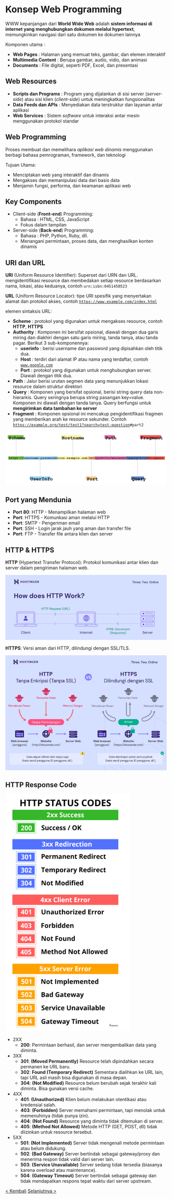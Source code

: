 # Konsep Web Programming

WWW kepanjangan dari **World Wide Web** adalah **sistem informasi di internet yang menghubungkan dokumen melalui hypertext**, memungkinkan navigasi dari satu dokumen ke dokumen lainnya

Komponen utama :
- **Web Pages**             : Halaman yang memuat teks, gambar, dan elemen interaktif
- **Multimedia Content**    : Berupa gambar, audio, vidio, dan animasi
- **Documents**             : File digital, seperti PDF, Excel, dan presentasi

## Web Resources

- **Scripts dan Programs**  : Program yang dijalankan di sisi server (_server-side_) atau sisi klien (_client-side_) untuk meningkatkan fungsionalitas
- **Data Feeds dan APIs**   : Menyediakan data terstruktur dan layanan antar aplikasi
- **Web Services**          : Sistem _software_ untuk interaksi antar mesin menggunakan protokol standar

## Web Programming

Proses membuat dan memelihara _aplikasi web dinamis_ menggunakan berbagi bahasa pemrograman, framework, dan teknologi

Tujuan Utama:

- Menciptakan web yang interaktif dan dinamis
- Mengakses dan memanipulasi data dari basis data
- Menjamin fungsi, performa, dan keamanan aplikasi web

## Key Components

- Client-side (**Front-end**) Programming:
  - Bahasa : HTML, CSS, JavaScript
  - Fokus dalam tampilan
- Server-side (**Back-end**) Programming:
  - Bahasa : PHP, Python, Ruby, dll.
  - Menangani permintaan, proses data, dan menghasilkan konten dinamis

## URI dan URL

**URI** (Uniform Resource Identifier): Superset dari URN dan URL. mengidentifikasi resource dan membedakan setiap resource berdasarkan nama, lokasi, atau keduanya, contoh <code>urn:isbn:0451450523</code>

**URL** (Uniform Resource Locator): tipe URI spesifik yang menyertakan alamat dan protokol akses, contoh <code>https://www.example.com/index.html</code>

elemen sintaksis URL:
- **Scheme** : protokol yang digunakan untuk mengakses resource, contoh **HTTP**, **HTTPS**
- **Authority** : Komponen ini bersifat opsional, diawali dengan dua garis miring dan diakhiri dengan satu garis miring, tanda tanya, atau tanda pagar. Berikut 3 sub-komponennya:
  - **userinfo** : berisi username dan password yang dipisahkan oleh titik dua.
  - **Host** : terdiri dari alamat IP atau nama yang terdaftar, contoh <code>www.google.com</code>
  - **Port** : protokol yang digunakan untuk menghubungkan server. Diawali dengan titik dua.
- **Path** : Jalur berisi urutan segmen data yang menunjukkan lokasi resource dalam struktur direktori
- **Query** : Komponen yang bersifat opsional, berisi string query data non-hierarkis. Query seringnya berupa string pasangan key=value. Komponen ini diawali dengan tanda tanya. Query berfungsi untuk **mengirimkan data tambahan ke server**
- **Fragment** : Komponen opsional ini mencakup pengidentifikasi fragmen yang memberikan arah ke resource sekunder. Contoh <code>https://example.org/test/test1?search=test-question<bold>#part2</bold></code>

![URL](/assets/Materi_1/URL.png)

## Port yang Mendunia

- **Port 80**: HTTP - Menampilkan halaman web
- **Port**: HTTPS - Komunkasi aman melalui HTTP
- **Port**: SMTP - Pengeriman email
- **Port**: SSH - Login jarak jauh yang aman dan transfer file
- **Port**: FTP - Transfer file antara klien dan server

## HTTP & HTTPS

**HTTP** (Hypertext Transfer Protocol): Protokol komunikasi antar klien dan server dalam pengiriman halaman web.

![HTTP](/assets/Materi_1/HTTP.png)

**HTTPS**: Versi aman dari HTTP, dilindungi dengan SSL/TLS.

![HTTPS](/assets/Materi_1/HTTPS.png)

## HTTP Response Code

![HTTP Response Code](/assets/Materi_1/HTTPStatusCodes.png)

- 2XX
  - **200**: Permintaan berhasil, dan server mengembalikan data yang diminta.
- 3XX
  - **301**: **(Moved Permanently)** Resource telah dipindahkan secara permanen ke URL baru.
  - **302**: **Found (Temporary Redirect)** Sementara dialihkan ke URL lain, tapi URL asli masih bisa digunakan di masa depan.
  - **304**: **(Not Modified)** Resource belum berubah sejak terakhir kali diminta. Bisa gunakan versi cache.
- 4XX
  - **401**: **(Unauthorized)** Klien belum melakukan otentikasi atau kredensial salah.
  - **403**: **(Forbidden)** Server memahami permintaan, tapi menolak untuk memenuhinya (tidak punya izin).
  - **404**: **(Not Found)** Resource yang diminta tidak ditemukan di server.
  - **405**: **(Method Not Allowed)** Metode HTTP (GET, POST, dll) tidak diizinkan untuk resource tersebut.
- 5XX
  - **501**: **(Not Implemented)** Server tidak mengenali metode permintaan atau belum didukung.
  - **502**: **(Bad Gateway)** Server bertindak sebagai gateway/proxy dan menerima respon tidak valid dari server lain.
  - **503**: **(Service Unavailable)** Server sedang tidak tersedia (biasanya karena overload atau maintenance).
  - **504**: **(Gateway Timeout)** Server bertindak sebagai gateway dan tidak mendapatkan respons tepat waktu dari server upstream.

[< Kembali](silabus.md) [Selanjutnya >](2-HTML.md)